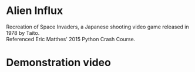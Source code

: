 # Alien Influx 
Recreation of Space Invaders, a Japanese shooting video game released in 1978 by Taito.  
Referenced Eric Matthes' 2015 Python Crash Course.

# Demonstration video
